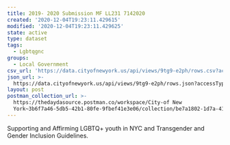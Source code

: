 ```yaml
---
title: 2019- 2020 Submission MF LL231 7142020
created: '2020-12-04T19:23:11.429615'
modified: '2020-12-04T19:23:11.429625'
state: active
type: dataset
tags:
  - Lgbtqgnc
groups:
  - Local Government
csv_url: 'https://data.cityofnewyork.us/api/views/9tg9-e2ph/rows.csv?accessType=DOWNLOAD'
json_url: >-
  https://data.cityofnewyork.us/api/views/9tg9-e2ph/rows.json?accessType=DOWNLOAD
layout: post
postman_collection_url: >-
  https://thedaydasource.postman.co/workspace/City-of New
  York~3b6f7a46-5db5-42b1-80fe-9fbef41e3e06/collection/be7a1802-1d7a-41b1-8667-c5d87443b57a
---
```

Supporting and Affirming LGBTQ+ youth in NYC and Transgender and Gender Inclusion Guidelines.
